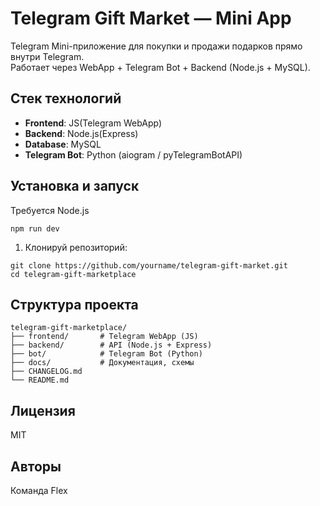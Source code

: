 # Telegram Gift Market — Mini App

Telegram Mini-приложение для покупки и продажи подарков прямо внутри Telegram.  
Работает через WebApp + Telegram Bot + Backend (Node.js + MySQL).

## Стек технологий

- **Frontend**: JS(Telegram WebApp)
- **Backend**: Node.js(Express)
- **Database**: MySQL
- **Telegram Bot**: Python (aiogram / pyTelegramBotAPI)

## Установка и запуск

 Требуется Node.js
 ```
 npm run dev
 ```

1. Клонируй репозиторий:

```
git clone https://github.com/yourname/telegram-gift-market.git
cd telegram-gift-marketplace
```

## Структура проекта
```
telegram-gift-marketplace/
├── frontend/       # Telegram WebApp (JS)
├── backend/        # API (Node.js + Express)
├── bot/            # Telegram Bot (Python)
├── docs/           # Документация, схемы
├── CHANGELOG.md
└── README.md
```


## Лицензия
MIT

## Авторы
Команда Flex
